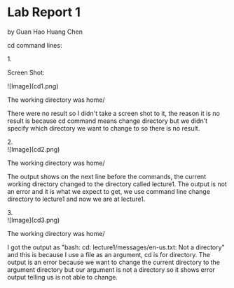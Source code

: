 <h1>Lab Report 1</h1>
<p>by Guan Hao Huang Chen</p>
<p>cd command lines:</p>
1.
<br/>
<p>Screen Shot:</p>
![Image](cd1.png)
<br/>
<p>The working directory was home/</p>
<p>There were no result so I didn't take a screen shot to it, the reason it is no result is because cd command means change directory but we didn't specify which directory we want to change to so there is no result.</p>
2.
<br/>
![Image](cd2.png)
<br/>
<p>The working directory was home/</p>
<p>The output shows on the next line before the commands, the current working directory changed to the directory called lecture1. The output is not an error and it is what we expect to get, we use command line change directory to lecture1 and now we are at lecture1.</p>
3.
<br/>
![Image](cd3.png)
<br/>
<p>The working directory was home/</p>
<p>I got the output as "bash: cd: lecture1/messages/en-us.txt: Not a directory" and this is because I use a file as an argument, cd is for directory. The output is an error because we want to change the current directory to the argument directory but our argument is not a directory so it shows error output telling us is not able to change.</p>

